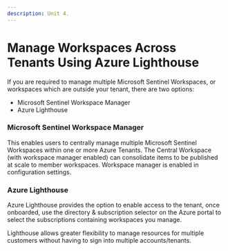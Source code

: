 ```yaml
---
description: Unit 4.
---
```


# Manage Workspaces Across Tenants Using Azure Lighthouse

If you are required to manage multiple Microsoft Sentinel Workspaces, or workspaces which are outside your tenant, there are two options:

* Microsoft Sentinel Workspace Manager
* Azure Lighthouse

### Microsoft Sentinel Workspace Manager

This enables users to centrally manage multiple Microsoft Sentinel Workspaces within one or more Azure Tenants. The Central Workspace (with workspace manager enabled) can consolidate items to be published at scale to member workspaces. Workspace manager is enabled in configuration settings.

### Azure Lighthouse

Azure Lighthouse provides the option to enable access to the tenant, once onboarded, use the directory & subscription selector on the Azure portal to select the subscriptions containing workspaces you manage.

Lighthouse allows greater flexibility to manage resources for multiple customers without having to sign into multiple accounts/tenants.
